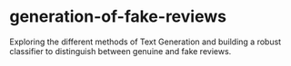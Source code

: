 # generation-of-fake-reviews

Exploring the different methods of Text Generation and building a robust classifier to distinguish between genuine and fake reviews.

